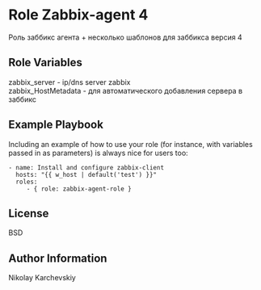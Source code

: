 Role Zabbix-agent 4
=========
Роль заббикс агента + несколько шаблонов для заббикса версия 4

Role Variables
--------------
zabbix_server - ip/dns server zabbix \
zabbix_HostMetadata - для автоматического добавления сервера в заббикс


Example Playbook
----------------

Including an example of how to use your role (for instance, with variables passed in as parameters) is always nice for users too:

    - name: Install and configure zabbix-client 
      hosts: "{{ w_host | default('test') }}"
      roles:
         - { role: zabbix-agent-role }

License
-------

BSD

Author Information
------------------

Nikolay Karchevskiy
